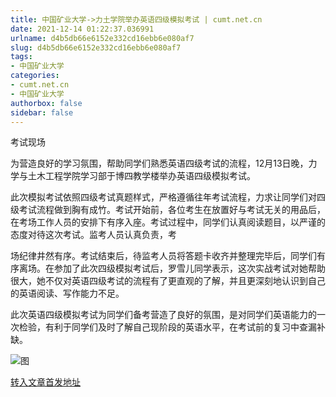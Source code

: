 ```yaml
---
title: 中国矿业大学->力土学院举办英语四级模拟考试 | cumt.net.cn
date: 2021-12-14 01:22:37.036991
urlname: d4b5db66e6152e332cd16ebb6e080af7
slug: d4b5db66e6152e332cd16ebb6e080af7
tags: 
- 中国矿业大学
categories:
- cumt.net.cn
- 中国矿业大学
authorbox: false
sidebar: false
---
```

考试现场

为营造良好的学习氛围，帮助同学们熟悉英语四级考试的流程，12月13日晚，力学与土木工程学院学习部于博四教学楼举办英语四级模拟考试。

此次模拟考试依照四级考试真题样式，严格遵循往年考试流程，力求让同学们对四级考试流程做到胸有成竹。考试开始前，各位考生在放置好与考试无关的用品后，在考场工作人员的安排下有序入座。考试过程中，同学们认真阅读题目，以严谨的态度对待这次考试。监考人员认真负责，考
<!--more-->
场纪律井然有序。考试结束后，待监考人员将答题卡收齐并整理完毕后，同学们有序离场。在参加了此次四级模拟考试后，罗雪儿同学表示，这次实战考试对她帮助很大，她不仅对英语四级考试的流程有了更直观的了解，并且更深刻地认识到自己的英语阅读、写作能力不足。

此次英语四级模拟考试为同学们备考营造了良好的氛围，是对同学们英语能力的一次检验，有利于同学们及时了解自己现阶段的英语水平，在考试前的复习中查漏补缺。

![图](http://xwzx.cumt.edu.cn/_upload/article/images/1c/84/cc28f9954d23a980beb696a19fed/ae519c88-e6fd-4cd4-b260-1dfe3c55def1.jpg)

[转入文章首发地址](http://xwzx.cumt.edu.cn/5d/29/c523a613673/page.htm)